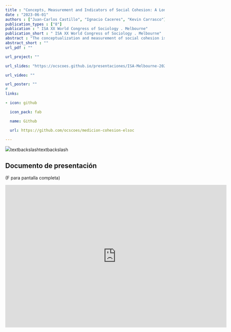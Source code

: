 ```yaml
---
title : "Concepts, Measurement and Indicators of Social Cohesion: A Longitudinal Perspective"
date : "2023-06-01"
authors : ["Juan-Carlos Castillo", "Ignacio Caceres", "Kevin Carrasco"]
publication_types : ["8"]
publication : " ISA XX World Congress of Sociology . Melbourne"
publication_short : " ISA XX World Congress of Sociology . Melbourne"
abstract : "The conceptualization and measurement of social cohesion is far from being consensual. The different proposals coming from the academia as well as public interest organizations are diverse, making the assessment and comparison of social cohesion indicators and indexes a difficult task. In the present paper we first describe and compare several international projects aimed at conceptualizing and measuring social cohesion, such as the Social Cohesion Radar (Germany/international), the Scanlon-Monash Social Cohesion Index (Australia), ECOSOCIAL (Latin America), Mapping Social Cohesion (Canada) and the Civic Engagement and Social Cohesion report (USA). Based on this comparison, in a second part we identify the main commonalities in dimensions and subdimensions, which then are tested using data from the panel survey ELSOC (Estudio Longitudinal Social de Chile, N=3.000, 2016-2022). Results from factor analysis allow identifying four main dimensions of social cohesion: equality in social relationships, belongness, common benefits and territorial ties. Based on these results, we present a description of stability and change of social coheison indicators in Chile over the last years. The change in these indicators is discussed taking into account the recent sociopolitical context, characterized by a social outbrake in 2019 and the writing of a new constitution."
abstract_short : ""
url_pdf : "" 

url_project: ""

url_slides: "https://ocscoes.github.io/presentaciones/ISA-Melbourne-2023.html"

url_video: ""

url_poster: ""
# 
links:

- icon: github

  icon_pack: fab

  name: Github

  url: https://github.com/ocscoes/medicion-cohesion-elsoc

---
```


![](https://ocscoes.github.io/presentaciones/images/ISA.png)textbackslashtextbackslash 

## Documento de presentación

(F para pantalla completa)

<iframe width="700"  height="450" src="https://ocscoes.github.io/presentaciones/ISA-Melbourne-2023.html" title="Xaringan presentation" frameborder="0" allow="accelerometer; autoplay; clipboard-write; encrypted-media; gyroscope; picture-in-picture" allowfullscreen></iframe>
